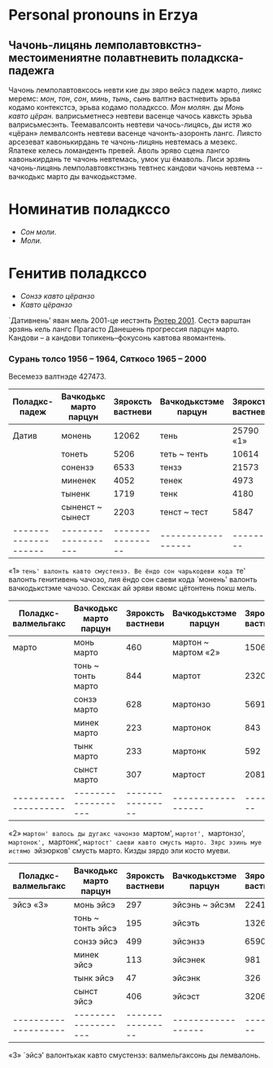 # Personal pronouns in Erzya

## Чачонь-лицянь лемполавтовкстнэ-местоимениятне полавтневить поладкска-падежга

Чачонь лемполавтовксось невти кие ды зяро вейсэ падеж марто, лиякс меремс: *мон*, *тон*, *сон*, *минь*, *тынь*, *сынь* валтнэ вастневить эрьва кодамо контекстсэ, эрьва кодамо поладкссо. *Мон молян.* ды *Монь кавто цёран.* валрисьметнесэ невтеви васенце чачось кавксть эрьва валрисьмесэнть. Теемавалсонть невтеви чачось-лицясь, ды истя жо «цёран» лемвалсонть невтеви васенце чачонть-азоронть лангс. Лиясто арсезеват кавонькирдань те чачонь-лицянь невтемась а мезекс. Ялатеке келесь ломанденть превей. Аволь эряво сцена лангсо кавонькирдань те чачонь невтемась, умок уш ёмаволь. Лиси эрзянь чачонь-лицянь лемполавтовкстнэнь тевтнес кандови чачонь невтема -- вачкодькс марто ды вачкодькстэме.

# Номинатив поладкссо
- *Сон моли.*
- *Моли.*

# Генитив поладкссо
- *Сонзэ кавто цёранзо*
- *Кавто цёранзо*

`Дативнень' яван мель 2001-це иестэнть
[Рютер 2001](https://www.researchgate.net/publication/357163908_Sonze_-_tenze_On_Erzya_dative_personal_pronoun_variation_with_Danes_progression). Сестэ варштан эрзянь кель лангс Прагасто Данешень прогрессия парцун марто. Кандови – а кандови топикень–фокусонь кавтова явомантень.


### Сурань толсо 1956 – 1964, Сяткосо 1965 – 2000
Весемезэ валтнэде 427473.


|       Поладкс-падеж       |     Вачкодькс марто парцун      | Зяроксть вастневи |    Вачкодькстэме парцун     | Зяроксть вастневи |
|-----------------------|------------------|------------------|----------------|-----------|
| Датив | монень | 12062 | тень | 25790 «1» |
|| тонеть | 5206 | теть ~ тенть | 10614 |
|| сонензэ | 6533 | тензэ | 21573 |
|| миненек | 4052 | тенек | 4973 |
|| тыненк | 1719 | тенк | 4180 |
|| сыненст ~ сынест | 2203 | тенст ~ тест | 5847 |
|--------------------|-------------------|----------------|------------------|---------|

«1» `тень' валонть кавто смустензэ. Ве ёндо сон чарькодеви кода `те' валонть генитивень чачозо, лия ёндо сон саеви кода `монень' валонть вачкодькстэме чачозо. Секскак ай эряви явомс цётонтень покш мель.




|       Поладкс-валмельгакс       |     Вачкодькс марто парцун      | Зяроксть вастневи |    Вачкодькстэме парцун     | Зяроксть вастневи |
|-----------------------|------------------|------------------|----------------|-----------|
| марто | монь марто | 460 | мартон ~ мартом «2»| 1506 |
|| тонь ~ тонть марто | 844 | мартот | 2320 |
|| сонзэ марто | 628 | мартонзо | 5691 |
|| минек марто | 223 | мартонок | 843 |
|| тынк марто | 233 | мартонк | 592 |
|| сынст марто | 307 | мартост | 2081 |
|--------------------|-------------------|----------------|------------------|---------|

«2» `мартон' валось ды дугакс чачонзо `мартом', `мартот', `мартонзо', `мартонок', `мартонк', `мартост' саеви кавто смусть марто. Зярс эзинь муе истямо `эйзюрков' смусть марто. Кизды зярдо эли косто муеви.


|       Поладкс-валмельгакс       |     Вачкодькс марто парцун      | Зяроксть вастневи |    Вачкодькстэме парцун     | Зяроксть вастневи |
|-----------------------|------------------|------------------|----------------|-----------|
| эйсэ «3» | монь эйсэ | 297 | эйсэнь ~ эйсэм | 2241 |
|| тонь ~ тонть эйсэ | 195 | эйсэть | 1326 |
|| сонзэ эйсэ | 499 | эйсэнзэ | 6590 |
|| минек эйсэ | 113 | эйсэнек | 981 |
|| тынк эйсэ | 47 | эйсэнк | 326 |
|| сынст эйсэ | 406 | эйсэст | 3206 |
|--------------------|-------------------|----------------|------------------|---------|

«3» `эйсэ' валонтькак кавто смустензэ: валмельгаксонь ды лемвалонь.

